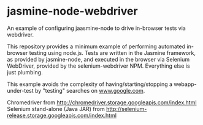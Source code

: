 jasmine-node-webdriver
======================

An example of configuring jaasmine-node to drive in-browser tests via webdriver.

This repository provides a minimum example of performing automated
in-browser testing using node.js.  Tests are written in the Jasmine
framework, as provided by jasmine-node, and executed in the browser
via Selenium WebDriver, provided by the selenium-webdriver NPM.
Everything else is just plumbing.

This example avoids the complexity of having/starting/stopping a
webapp-under-test by "testing" searches on www.google.com.


Chromedriver from http://chromedriver.storage.googleapis.com/index.html
Selenium stand-alone (Java JAR) from http://selenium-release.storage.googleapis.com/index.html
